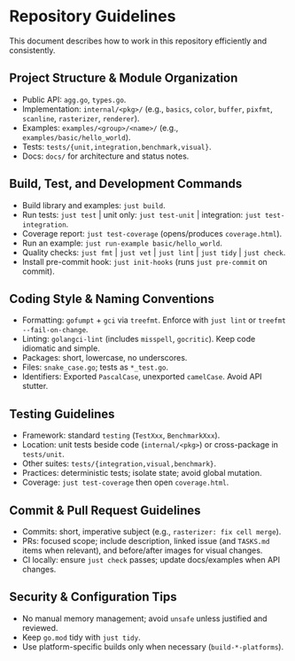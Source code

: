 # Repository Guidelines

This document describes how to work in this repository efficiently and consistently.

## Project Structure & Module Organization
- Public API: `agg.go`, `types.go`.
- Implementation: `internal/<pkg>/` (e.g., `basics`, `color`, `buffer`, `pixfmt`, `scanline`, `rasterizer`, `renderer`).
- Examples: `examples/<group>/<name>/` (e.g., `examples/basic/hello_world`).
- Tests: `tests/{unit,integration,benchmark,visual}`.
- Docs: `docs/` for architecture and status notes.

## Build, Test, and Development Commands
- Build library and examples: `just build`.
- Run tests: `just test` | unit only: `just test-unit` | integration: `just test-integration`.
- Coverage report: `just test-coverage` (opens/produces `coverage.html`).
- Run an example: `just run-example basic/hello_world`.
- Quality checks: `just fmt` | `just vet` | `just lint` | `just tidy` | `just check`.
- Install pre-commit hook: `just init-hooks` (runs `just pre-commit` on commit).

## Coding Style & Naming Conventions
- Formatting: `gofumpt` + `gci` via `treefmt`. Enforce with `just lint` or `treefmt --fail-on-change`.
- Linting: `golangci-lint` (includes `misspell`, `gocritic`). Keep code idiomatic and simple.
- Packages: short, lowercase, no underscores.
- Files: `snake_case.go`; tests as `*_test.go`.
- Identifiers: Exported `PascalCase`, unexported `camelCase`. Avoid API stutter.

## Testing Guidelines
- Framework: standard `testing` (`TestXxx`, `BenchmarkXxx`).
- Location: unit tests beside code (`internal/<pkg>`) or cross-package in `tests/unit`.
- Other suites: `tests/{integration,visual,benchmark}`.
- Practices: deterministic tests; isolate state; avoid global mutation.
- Coverage: `just test-coverage` then open `coverage.html`.

## Commit & Pull Request Guidelines
- Commits: short, imperative subject (e.g., `rasterizer: fix cell merge`).
- PRs: focused scope; include description, linked issue (and `TASKS.md` items when relevant), and before/after images for visual changes.
- CI locally: ensure `just check` passes; update docs/examples when API changes.

## Security & Configuration Tips
- No manual memory management; avoid `unsafe` unless justified and reviewed.
- Keep `go.mod` tidy with `just tidy`.
- Use platform-specific builds only when necessary (`build-*-platforms`).
